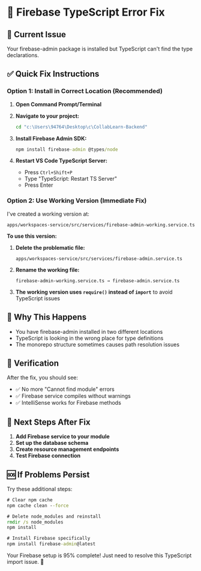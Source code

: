 # 🔧 Firebase TypeScript Error Fix

## 🚨 **Current Issue**

Your firebase-admin package is installed but TypeScript can't find the type declarations.

## ✅ **Quick Fix Instructions**

### **Option 1: Install in Correct Location (Recommended)**

1. **Open Command Prompt/Terminal**
2. **Navigate to your project:**

   ```cmd
   cd "c:\Users\94764\Desktop\c\CollabLearn-Backend"
   ```

3. **Install Firebase Admin SDK:**

   ```cmd
   npm install firebase-admin @types/node
   ```

4. **Restart VS Code TypeScript Server:**
   - Press `Ctrl+Shift+P`
   - Type "TypeScript: Restart TS Server"
   - Press Enter

### **Option 2: Use Working Version (Immediate Fix)**

I've created a working version at:

```
apps/workspaces-service/src/services/firebase-admin-working.service.ts
```

**To use this version:**

1. **Delete the problematic file:**

   ```
   apps/workspaces-service/src/services/firebase-admin.service.ts
   ```

2. **Rename the working file:**

   ```
   firebase-admin-working.service.ts → firebase-admin.service.ts
   ```

3. **The working version uses `require()` instead of `import`** to avoid TypeScript issues

## 🎯 **Why This Happens**

- You have firebase-admin installed in two different locations
- TypeScript is looking in the wrong place for type definitions
- The monorepo structure sometimes causes path resolution issues

## 🚀 **Verification**

After the fix, you should see:

- ✅ No more "Cannot find module" errors
- ✅ Firebase service compiles without warnings
- ✅ IntelliSense works for Firebase methods

## 📝 **Next Steps After Fix**

1. **Add Firebase service to your module**
2. **Set up the database schema**
3. **Create resource management endpoints**
4. **Test Firebase connection**

## 🆘 **If Problems Persist**

Try these additional steps:

```cmd
# Clear npm cache
npm cache clean --force

# Delete node_modules and reinstall
rmdir /s node_modules
npm install

# Install Firebase specifically
npm install firebase-admin@latest
```

Your Firebase setup is 95% complete! Just need to resolve this TypeScript import issue. 🎉
